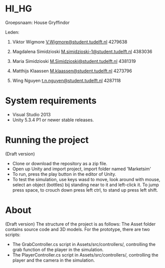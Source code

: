 # HI_HG

Groepsnaam: House Gryffindor

Leden:

1. Viktor Wigmore
V.Wigmore@student.tudelft.nl 4279638

2. Magdalena Simidzioski
M.simidzioski-1@student.tudelft.nl 4383036

3. Maria Simidzioski
M.Simidzioski@student.tudelft.nl 4381319

4. Matthijs Klaassen
M.klaassen@student.tudelft.nl 4273796

5. Wing Nguyen
t.n.nguyen@student.tudelft.nl 4287118

# System requirements
* Visual Studio 2013
* Unity 5.3.4 P1 or newer stable releases.

# Running the project
(Draft version)
* Clone or download the repository as a zip file.
* Open up Unity and import project, import folder named 'Marketsim'
* To run, press the play button in the editor of Unity.
* To test the simulation, use keys wasd to move, look around with mouse, select an object (bottles) bij standing near to it and left-click it. To jump press space, to crouch down press left ctrl, to stand up press left shift. 

# About
(Draft version)
The structure of the project is as follows:
The Asset folder contains source code and 3D models.
For the prototype, there are two scripts:
- The GrabController.cs script in Assets/src/controllers/, controlling the grab function of the player in the simulation.
- The PlayerController.cs script in Assets/src/controllers/, controlling the player and the camera in the simulation.

